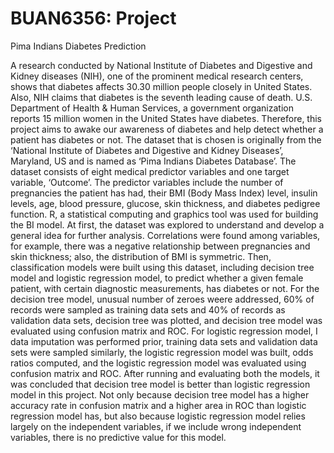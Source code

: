 # BUAN6356: Project
Pima Indians Diabetes Prediction

A research conducted by National Institute of Diabetes and Digestive and Kidney diseases (NIH), one of the prominent medical research centers, shows that diabetes affects 30.30 million people closely in United States. Also, NIH claims that diabetes is the seventh leading cause of death. U.S. Department of Health & Human Services, a government organization reports 15 million women in the United States have diabetes. Therefore, this project aims to awake our awareness of diabetes and help detect whether a patient has diabetes or not.
The dataset that is chosen is originally from the ‘National Institute of Diabetes and Digestive and Kidney Diseases’, Maryland, US and is named as ‘Pima Indians Diabetes Database’. The dataset consists of eight medical predictor variables and one target variable, ‘Outcome’. The predictor variables include the number of pregnancies the patient has had, their BMI (Body Mass Index) level, insulin levels, age, blood pressure, glucose, skin thickness, and diabetes pedigree function.
R, a statistical computing and graphics tool was used for building the BI model. At first, the dataset was explored to understand and develop a general idea for further analysis. Correlations were found among variables, for example, there was a negative relationship between pregnancies and skin thickness; also, the distribution of BMI is symmetric.
Then, classification models were built using this dataset, including decision tree model and logistic regression model, to predict whether a given female patient, with certain diagnostic measurements, has diabetes or not. For the decision tree model, unusual number of zeroes weere addressed, 60% of records were sampled as training data sets and 40% of records as validation data sets, decision tree was plotted, and decision tree model was evaluated using confusion matrix and ROC. For logistic regression model, I data imputation was performed prior, training data sets and validation data sets were sampled similarly, the logistic regression model was built, odds ratios computed, and the logistic regression model was evaluated using confusion matrix and ROC. 
After running and evaluating both the models, it was concluded that decision tree model is better than logistic regression model in this project. Not only because decision tree model has a higher accuracy rate in confusion matrix and a higher area in ROC than logistic regression model has, but also because logistic regression model relies largely on the independent variables, if we include wrong independent variables, there is no predictive value for this model.
